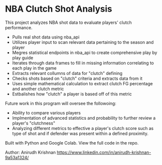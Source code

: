 # NBA Clutch Shot Analysis

This project analyzes NBA shot data to evaluate players' clutch performance.

- Pulls real shot data using nba_api
- Utilizes player input to scan relevant data pertaining to the season and player
- Megres statistical endpoints in nba_api to create comprehensive play by play guide
- Iterates through data frames to fill in missing information correlating to each play in the game
- Extracts relevant collumns of data for "clutch" defining
- Checks shots based on "clutch" criteria and extracts data from it
- Uses simple mathematical calculation to extract clutch FG percentage and another clutch metric
- Estbalishes how "clutch" a player is based off of this metric

Future work in this program will oversee the followoing:
- Ability to compare various players
- Implmentation of advanced statistics and probability to further review a player's "clutchness"
- Analyzing different metrics to effective a player's clutch score such as type of shot and if defender was present within a defined proximity.
  

Built with Python and Google Colab. View the full code in the repo.

Author: Anirudh Krishnan
https://www.linkedin.com/in/anirudh-krishnan-9a53a1324/
